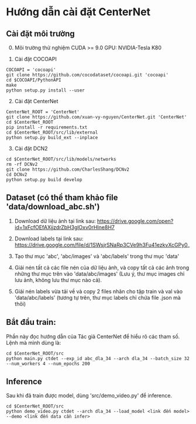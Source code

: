 # Hướng dẫn cài đặt CenterNet

## Cài đặt môi trường
0. Môi trường thử nghiệm
CUDA >= 9.0
GPU: NVIDIA-Tesla K80

1. Cài đặt COCOAPI
```
COCOAPI = 'cocoapi'
git clone https://github.com/cocodataset/cocoapi.git 'cocoapi'
cd $COCOAPI/PythonAPI
make
python setup.py install --user
```

2. Cài đặt CenterNet
```
CenterNet_ROOT = 'CenterNet'
git clone https://github.com/xuan-vy-nguyen/CenterNet.git 'CenterNet'
cd $CenterNet_ROOT
pip install -r requirements.txt
cd $CenterNet_ROOT/src/lib/external
python setup.py build_ext --inplace
```

3. Cài đặt DCN2
```
cd $CenterNet_ROOT/src/lib/models/networks
rm -rf DCNv2
git clone https://github.com/CharlesShang/DCNv2
cd DCNv2
python setup.py build develop
```

## Dataset (có thể tham khảo file 'data/download_abc.sh')
1. Download dữ liệu ảnh tại link sau:
https://drive.google.com/open?id=1xFcfOEfAXjjzdrZbH3glOxv0rHIne8H7

2. Download labels tại link sau:
https://drive.google.com/file/d/1SWsjrSNaRp3CVe9h3Fu41ezkvXcGPy0_

3. Tạo thư mục 'abc', 'abc/images' và 'abc/labels' trong thư mục 'data'

4. Giải nén tất cả các file nén của dữ liệu ảnh, và copy tất cả các ảnh trong những thư mục trên vào 'data/abc/images' (Lưu ý, thư mục images chỉ lưu ảnh, không lưu thư mục nào cả).

5. Giải nén labels vừa tải về và copy 2 files nhãn cho tập train và val vào 'data/abc/labels' (tương tự trên, thư mục labels chỉ chứa file .json mà thôi)

## Bắt đầu train:
Phần này đọc hướng dẫn của Tác giả CenterNet để hiểu rõ các tham số.
Lệnh mà mình dùng là: 
```
cd $CenterNet_ROOT/src
python main.py ctdet --exp_id abc_dla_34 --arch dla_34 --batch_size 32 --num_workers 4 --num_epochs 200
```
## Inference
Sau khi đã train được model, dùng 'src/demo_video.py' để inference.
```
cd $CenterNet_ROOT/src
python demo_video.py ctdet --arch dla_34 --load_model <link đến model> --demo <link đến data cần infer>
```

